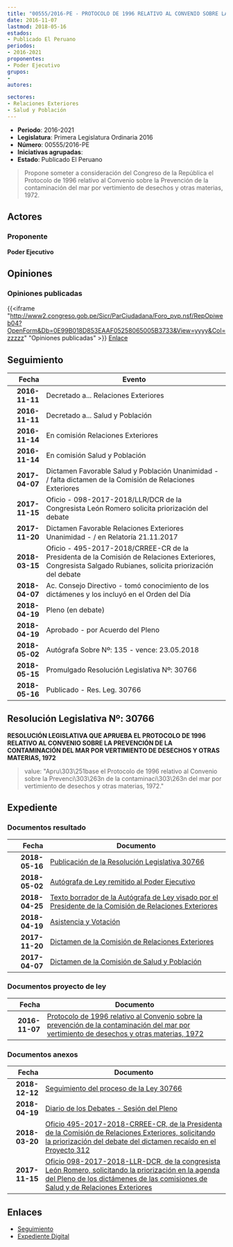 ```yaml
---
title: "00555/2016-PE - PROTOCOLO DE 1996 RELATIVO AL CONVENIO SOBRE LA PREVENCIÓN DE LA CONTAMINACIÓN DEL MAR POR VERTIMIENTO DE DESECHOS Y OTRAS MATERIAS, 1972"
date: 2016-11-07
lastmod: 2018-05-16
estados:
- Publicado El Peruano
periodos:
- 2016-2021
proponentes:
- Poder Ejecutivo
grupos:
- 
autores:

sectores:
- Relaciones Exteriores
- Salud y Población
---
```

- **Periodo**: 2016-2021
- **Legislatura**: Primera Legislatura Ordinaria 2016
- **Número**: 00555/2016-PE
- **Iniciativas agrupadas**: 
- **Estado**: Publicado El Peruano

> Propone someter a consideración del Congreso de la República el Protocolo de 1996 relativo al Convenio sobre la Prevención de la contaminación del mar por vertimiento de desechos y otras materias, 1972.


## Actores

### Proponente

**Poder Ejecutivo**

## Opiniones

### Opiniones publicadas

{{<iframe "http://www2.congreso.gob.pe/Sicr/ParCiudadana/Foro_pvp.nsf/RepOpiweb04?OpenForm&Db=0E99B018D853EAAF05258065005B3733&View=yyyy&Col=zzzzz" "Opiniones publicadas" >}}
[Enlace](http://www2.congreso.gob.pe/Sicr/ParCiudadana/Foro_pvp.nsf/RepOpiweb04?OpenForm&Db=0E99B018D853EAAF05258065005B3733&View=yyyy&Col=zzzzz)


## Seguimiento

| Fecha | Evento |
|------:|--------|
| **2016-11-11** | Decretado a... Relaciones Exteriores |
| **2016-11-11** | Decretado a... Salud y Población |
| **2016-11-14** | En comisión Relaciones Exteriores |
| **2016-11-14** | En comisión Salud y Población |
| **2017-04-07** | Dictamen Favorable Salud y Población Unanimidad - / falta dictamen de la Comisión de Relaciones Exteriores |
| **2017-11-15** | Oficio - 098-2017-2018/LLR/DCR de la Congresista León Romero solicita priorización del debate |
| **2017-11-20** | Dictamen Favorable Relaciones Exteriores Unanimidad - / en Relatoría 21.11.2017 |
| **2018-03-15** | Oficio - 495-2017-2018/CRREE-CR de la Presidenta de la Comisión de Relaciones Exteriores, Congresista Salgado Rubianes, solicita priorización del debate |
| **2018-04-07** | Ac. Consejo Directivo - tomó conocimiento de los dictámenes y los incluyó en el Orden del Día |
| **2018-04-19** | Pleno (en debate) |
| **2018-04-19** | Aprobado - por Acuerdo del Pleno |
| **2018-05-02** | Autógrafa Sobre Nº: 135 - vence: 23.05.2018 |
| **2018-05-15** | Promulgado Resolución Legislativa Nº: 30766 |
| **2018-05-16** | Publicado - Res. Leg. 30766 |

## Resolución Legislativa Nº: 30766

**RESOLUCIÓN LEGISLATIVA QUE APRUEBA EL PROTOCOLO DE 1996 RELATIVO AL CONVENIO SOBRE LA PREVENCIÓN DE LA CONTAMINACIÓN DEL MAR POR VERTIMIENTO DE DESECHOS Y OTRAS MATERIAS, 1972**

> value: "Apru\303\251base el Protocolo de 1996 relativo al Convenio sobre la Prevenci\303\263n de la contaminaci\303\263n del mar por vertimiento de desechos y otras materias, 1972."


## Expediente

### Documentos resultado

| Fecha | Documento |
|------:|-----------|
| **2018-05-16** | [Publicación de la Resolución Legislativa 30766](http://www.leyes.congreso.gob.pe/Documentos/2016_2021/ADLP/Normas_Legales/30766-RLG.pdf) |
| **2018-05-02** | [Autógrafa de Ley remitido al Poder Ejecutivo](http://www.leyes.congreso.gob.pe/Documentos/2016_2021/ADLP/Texto_Aprobado/AU0055520180502.pdf) |
| **2018-04-25** | [Texto borrador de la Autógrafa de Ley visado por el Presidente de la Comisión de Relaciones Exteriores](http://www.leyes.congreso.gob.pe/Documentos/2016_2021/Texto_Borrador_de_Autografa/BAU0114720180702.pdf) |
| **2018-04-19** | [Asistencia y Votación](http://www.leyes.congreso.gob.pe/Documentos/2016_2021/Asistencia_y_Votacion/Proyectos_de_Ley/AV0055520180419..pdf) |
| **2017-11-20** | [Dictamen de la Comisión de Relaciones Exteriores](http://www.leyes.congreso.gob.pe/Documentos/2016_2021/Dictamenes/Proyectos_de_Ley/00555DC20MAY20171120..pdf) |
| **2017-04-07** | [Dictamen de la Comisión de Salud y Población](http://www.leyes.congreso.gob.pe/Documentos/2016_2021/Dictamenes/Proyectos_de_Ley/00555DC21MAY20170407..pdf) |

### Documentos proyecto de ley

| Fecha | Documento |
|------:|-----------|
| **2016-11-07** | [Protocolo de 1996 relativo al Convenio sobre la prevención de la contaminación del mar por vertimiento de desechos y otras materias, 1972](http://www.leyes.congreso.gob.pe/Documentos/2016_2021/Proyectos_de_Ley_y_de_Resoluciones_Legislativas/PL0055520161107.pdf) |

### Documentos anexos

| Fecha | Documento |
|------:|-----------|
| **2018-12-12** | [Seguimiento del proceso de la Ley 30766](http://www.leyes.congreso.gob.pe/Documentos/2016_2021/Seguimiento_de_Proyectos_de_Ley/00555PL20181212.pdf) |
| **2018-04-19** | [Diario de los Debates - Sesión del Pleno](http://www.leyes.congreso.gob.pe/Documentos/2016_2021/ADLP/Diario_Debates/30766-TDD.pdf) |
| **2018-03-20** | [Oficio 495-2017-2018-CRREE-CR, de la Presidenta de la Comisión de Relaciones Exteriores, solicitando la priorización del debate del dictamen recaído en el Proyecto 312](http://www.leyes.congreso.gob.pe/Documentos/2016_2021/Oficios/Comisiones_Ordinarias/OFICIO-495-2017-2018-CRREE-CR.PDF) |
| **2017-11-15** | [Oficio 098-2017-2018-LLR-DCR, de la congresista León Romero, solicitando la priorización en la agenda del Pleno de los dictámenes de las comisiones de Salud y de Relaciones Exteriores](http://www.leyes.congreso.gob.pe/Documentos/2016_2021/Oficios/Congresistas/OFICIO-098-2017-2018-LLR-DCR.pdf) |

## Enlaces

- [Seguimiento](http://www2.congreso.gob.pe/Sicr/TraDocEstProc/CLProLey2016.nsf/f7fff46988ca05b1052578e100829cc7/4fad692d18832ea805258065005654c4?OpenDocument)
- [Expediente Digital](http://www2.congreso.gob.pe/Sicr/TraDocEstProc/Expvirt_2011.nsf/visbusqptramdoc1621/00555?opendocument)

